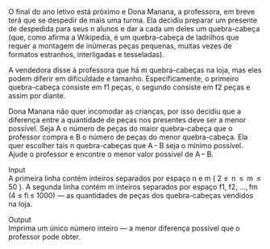 O final do ano letivo está próximo e Dona Manana, a professora, em breve terá que se despedir de mais uma turma. Ela decidiu preparar um presente de despedida para seus n alunos e dar a cada um deles um quebra-cabeça (que, como afirma a Wikipedia, é um quebra-cabeça de ladrilhos que requer a montagem de inúmeras peças pequenas, muitas vezes de formatos estranhos, interligadas e tesseladas).

A vendedora disse à professora que há m quebra-cabeças na loja, mas eles podem diferir em dificuldade e tamanho. Especificamente, o primeiro quebra-cabeça consiste em f1 peças, o segundo consiste em f2 peças e assim por diante.

Dona Manana não quer incomodar as crianças, por isso decidiu que a diferença entre a quantidade de peças nos presentes deve ser a menor possível. Seja A o número de peças do maior quebra-cabeça que o professor compra e B o número de peças do menor quebra-cabeça. Ela quer escolher tais n quebra-cabeças que A - B seja o mínimo possível. Ajude o professor e encontre o menor valor possível de A – B.

Input  
A primeira linha contém inteiros separados por espaço n e m ( 2 ≤  n  ≤  m  ≤ 50 ). A segunda linha contém m inteiros separados por espaço f1, f2, ..., fm (4 ≤ fi ≤ 1000) — as quantidades de peças dos quebra-cabeças vendidos na loja.

Output  
Imprima um único número inteiro — a menor diferença possível que o professor pode obter.
